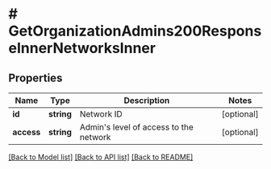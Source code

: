 # # GetOrganizationAdmins200ResponseInnerNetworksInner

## Properties

Name | Type | Description | Notes
------------ | ------------- | ------------- | -------------
**id** | **string** | Network ID | [optional]
**access** | **string** | Admin&#39;s level of access to the network | [optional]

[[Back to Model list]](../../README.md#models) [[Back to API list]](../../README.md#endpoints) [[Back to README]](../../README.md)
